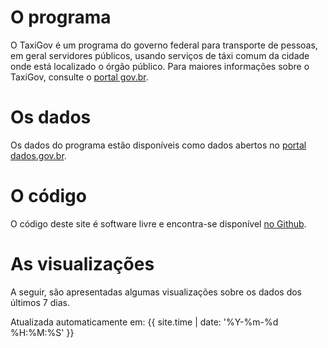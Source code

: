 # O programa

O TaxiGov é um programa do governo federal para transporte de pessoas,
em geral servidores públicos, usando serviços de táxi comum da cidade
onde está localizado o órgão público. Para maiores informações sobre o
TaxiGov, consulte o
[portal gov.br](https://www.gov.br/economia/pt-br/assuntos/gestao/central-de-compras/taxigov).

# Os dados

Os dados do programa estão disponíveis como dados abertos no
[portal dados.gov.br](https://dados.gov.br/dataset/corridas-do-taxigov).

# O código

O código deste site é software livre e encontra-se disponível
[no Github](https://github.com/economiagovbr/taxigovviz).

# As visualizações

A seguir, são apresentadas algumas visualizações sobre os dados dos
últimos 7 dias.



Atualizada automaticamente em: {{ site.time | date: '%Y-%m-%d %H:%M:%S' }}
